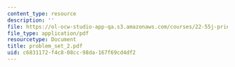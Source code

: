 ```yaml
---
content_type: resource
description: ''
file: https://ol-ocw-studio-app-qa.s3.amazonaws.com/courses/22-55j-principles-of-radiation-interactions-fall-2004/c6831172f4c808cc98da167f69cd4df2_problem_set_2.pdf
file_type: application/pdf
resourcetype: Document
title: problem_set_2.pdf
uid: c6831172-f4c8-08cc-98da-167f69cd4df2
---
```

